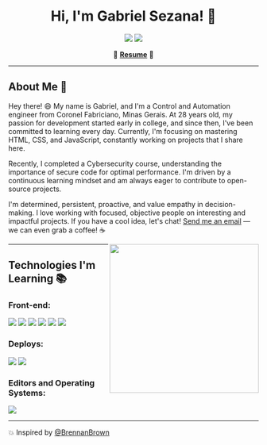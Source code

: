 <h1 align="center">Hi, I'm Gabriel Sezana! 🚀</h1>

<p align="center">
  <a href="https://linkedin.com/in/pamelasezana/"><img src="https://img.shields.io/badge/-LinkedIn-blue?style=flat&logo=Linkedin&logoColor=white"></a>
  <a href="mailto:gabrielsezana@gmail.com"><img src="https://img.shields.io/badge/-Email-c14438?style=flat&logo=Gmail&logoColor=white"></a>
</p>

<p align="center"> 
  🌟 <b><a href="https://drive.google.com/file/d/1jNowI14KHBnJ48KZsxEr3mp7hLmWrUjL/view?usp=sharing">Resume</a></b> 🌟
</p>

---

## About Me 👋

Hey there! 😄 My name is Gabriel, and I'm a Control and Automation engineer from Coronel Fabriciano, Minas Gerais. At 28 years old, my passion for development started early in college, and since then, I've been committed to learning every day. Currently, I'm focusing on mastering HTML, CSS, and JavaScript, constantly working on projects that I share here.

Recently, I completed a Cybersecurity course, understanding the importance of secure code for optimal performance. I'm driven by a continuous learning mindset and am always eager to contribute to open-source projects.

I'm determined, persistent, proactive, and value empathy in decision-making. I love working with focused, objective people on interesting and impactful projects. If you have a cool idea, let's chat! [Send me an email](mailto:gabrielsezana@gmail.com) — we can even grab a coffee! ☕️

<img align="right" src="https://github.com/rajput2107/rajput2107/blob/master/Assets/Developer.gif" width="300"/>

---

## Technologies I'm Learning 📚

### Front-end:

<p>
  <img src="https://img.shields.io/badge/-HTML5-E34F26?style=flat&logo=html5&logoColor=white">
  <img src="https://img.shields.io/badge/-CSS3-1572B6?style=flat&logo=css3&logoColor=white">
  <img src="https://img.shields.io/badge/-JavaScript-eed718?style=flat&logo=javascript&logoColor=ffffff">
  <img src="https://img.shields.io/badge/-React-61DAFB?style=flat&logo=react&logoColor=white">
  <img src="https://img.shields.io/badge/-Next.js-000000?style=flat&logo=next.js&logoColor=white">
  <img src="https://img.shields.io/badge/-TypeScript-007ACC?style=flat&logo=typescript&logoColor=white">
</p>

### Deploys:

<p>
  <img src="https://img.shields.io/badge/-Git-333333?style=flat&logo=git">
  <img src="https://img.shields.io/badge/-GitHub-333333?style=flat&logo=github">
</p>

### Editors and Operating Systems:

<p>
  <img src="http://img.shields.io/badge/-VS%20Code-007ACC?style=flat&logo=visual%20studio%20code&logoColor=white">
</p>

---

💥 Inspired by [@BrennanBrown](https://github.com/brennanbrown)
